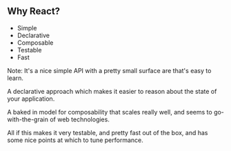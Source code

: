 ## Why React?
- Simple<!-- .element: class="fragment" -->
- Declarative<!-- .element: class="fragment" -->
- Composable<!-- .element: class="fragment" -->
- Testable<!-- .element: class="fragment" -->
- Fast<!-- .element: class="fragment" -->

Note:
It's a nice simple API with a pretty small surface are that's easy to learn. 

A declarative approach which makes it easier to reason about the state of your application.

A baked in model for composability that scales really well, and seems to go-with-the-grain of web technologies.

All if this makes it very testable, and pretty fast out of the box, and has some nice points at which to tune performance.
